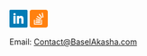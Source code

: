 
[![Linked In](https://github.com/baselakasha/baselakasha/blob/master/assets/linkedin-32.webp)](https://www.linkedin.com/in/baselakasha/)  [![Stackoverflow](https://github.com/baselakasha/baselakasha/blob/master/assets/stackoverflow-32.png)](https://stackoverflow.com/users/8176912/basel-akasha)


Email: [Contact@BaselAkasha.com](mailto:contact@baselakasha.com)
